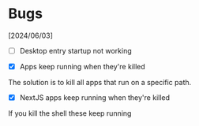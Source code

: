 # Bugs

[2024/06/03]

- [ ] Desktop entry startup not working

<!-- Tried left and right and I don't know how to fix it -->

- [x] Apps keep running when they're killed

<!-- This was for express authentication -->

The solution is to kill all apps that run on a specific path.

- [x] NextJS apps keep running when they're killed

If you kill the shell these keep running
